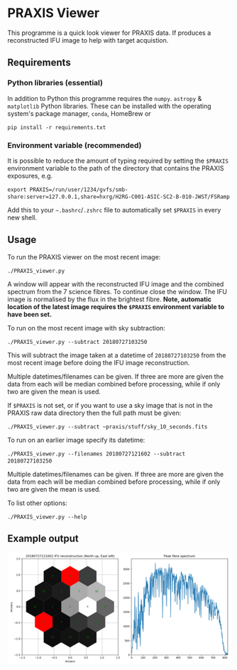 # PRAXIS Viewer

This programme is a quick look viewer for PRAXIS data. If produces a reconstructed IFU image to help
with target acquistion.

## Requirements

### Python libraries (essential)

In addition to Python this programme requires the `numpy`. `astropy` & `matplotlib` Python
libraries. These can be installed with the operating system's package manager, `conda`, HomeBrew or
```
pip install -r requirements.txt
```

### Environment variable (recommended)

It is possible to reduce the amount of typing required by setting the `$PRAXIS` environment variable
to the path of the directory that contains the PRAXIS exposures, e.g.
```
export PRAXIS=/run/user/1234/gvfs/smb-share:server=127.0.0.1,share=hxrg/H2RG-C001-ASIC-SC2-B-010-JWST/FSRamp
```
Add this to your `~.bashrc`/`.zshrc` file to automatically set `$PRAXIS` in every new shell.

## Usage

To run the PRAXIS viewer on the most recent image:
```
./PRAXIS_viewer.py
```
A window will appear with the reconstructed IFU image and the combined spectrum from the 7 science fibres. To continue close the window. The IFU image is normalised by the flux in the brightest fibre. **Note, automatic location of the latest image requires the `$PRAXIS` environment variable to have been set.**

To run on the most recent image with sky subtraction:
```
./PRAXIS_viewer.py --subtract 20180727103250
```
This will subtract the image taken at a datetime of `20180727103250` from the most recent image
before doing the IFU image reconstruction.

Multiple datetimes/filenames can be given. If three are more are given the data from each will be median combined before processing, while if only two are given the mean is used.

If `$PRAXIS` is not set, or if you want to use a sky image that is not in the PRAXIS raw data
directory then the full path must be given:
```
./PRAXIS_viewer.py --subtract ~praxis/stuff/sky_10_seconds.fits
```

To run on an earlier image specify its datetime:
```
./PRAXIS_viewer.py --filenames 20180727121602 --subtract 20180727103250
```

Multiple datetimes/filenames can be given. If three are more are given the data from each will be median combined before processing, while if only two are given the mean is used.

To list other options:
```
./PRAXIS_viewer.py --help
```

## Example output

![Example output](example.png)
